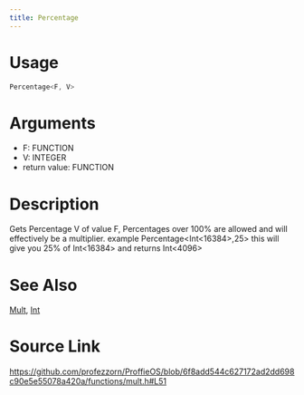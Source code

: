 ```yaml
---
title: Percentage
---
```


# Usage
```cpp
Percentage<F, V>
```

# Arguments
 * F: FUNCTION
 * V: INTEGER
 * return value: FUNCTION

# Description
Gets Percentage V of value F,
Percentages over 100% are allowed and will effectively be a multiplier.
example Percentage<Int<16384>,25>
this will give you 25% of Int<16384> and returns Int<4096>

# See Also
[Mult](/config/functions/Mult.html), [Int](/config/functions/Int.html)

# Source Link
https://github.com/profezzorn/ProffieOS/blob/6f8add544c627172ad2dd698c90e5e55078a420a/functions/mult.h#L51

